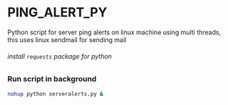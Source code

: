 # PING_ALERT_PY
Python script for server ping alerts on linux machine using multi threads, this uses linux sendmail for sending mail

###### install `requests` package for python

### Run script in background 

```sh
nohup python serveralerts.py &

```
